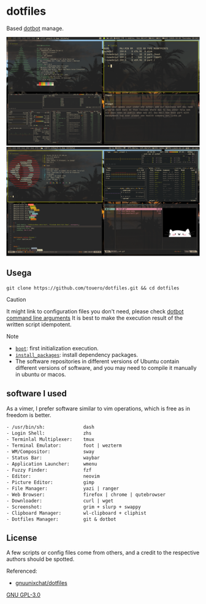 # dotfiles
Based [dotbot](https://github.com/anishathalye/dotbot) manage.  

![ubuntu preview](./.preview/arch/preview.png)
![arch preview](./.preview/ubuntu/preview.png)

## Usega

```
git clone https://github.com/touero/dotfiles.git && cd dotfiles
```

> [!CAUTION]
> It might link to configuration files you don't need, please check  [dotbot command line arguments](https://github.com/anishathalye/dotbot/blob/master/README.md#command-line-arguments)
> It is best to make the execution result of the written script idempotent.

> [!NOTE]
> - [`boot`](https://github.com/touero/dotfiles/blob/master/boot): first initialization execution.
> - [`install_packages`](https://github.com/touero/dotfiles/blob/master/install_packages): install dependency packages.
> - The software repositories in different versions of Ubuntu contain different versions of software, and you may need to compile it manually in ubuntu or macos.

## software I used
As a vimer, I prefer software similar to vim operations, which is free as in freedom is better.
```
- /usr/bin/sh:              dash
- Login Shell:              zhs
- Terminlal Multiplexer:    tmux
- Terminal Emulator:        foot | wezterm
- WM/Compositor:            sway
- Status Bar:               waybar
- Application Launcher:     wmenu
- Fuzzy Finder:             fzf
- Editor:                   neovim
- Picture Editor:           gimp
- File Manager:             yazi | ranger
- Web Browser:              firefox | chrome | qutebrowser
- Downloader:               curl | wget
- Screenshot:               grim + slurp + swappy
- Clipboard Manager:        wl-clipboard + cliphist
- Dotfiles Manager:         git & dotbot
```

## License
A few scripts or config files come from others, and a credit to the respective authors should be spotted.

Referenced:
- [gnuunixchat/dotfiles](https://github.com/gnuunixchad/dotfiles)

[GNU GPL-3.0](./LICENSE)
